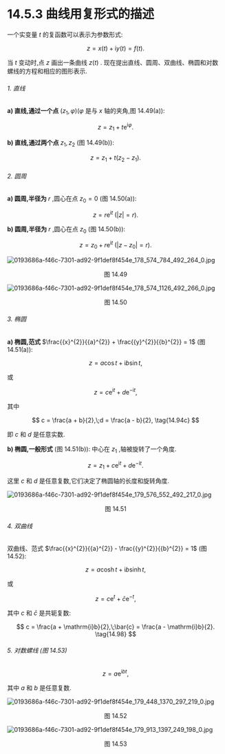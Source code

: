 # 14.5.3 曲线用复形式的描述

一个实变量 $t$ 的复函数可以表示为参数形式:

$$
z = x\left( t\right)  + \mathrm{i}y\left( t\right)  = f\left( t\right) . \tag{14.91}
$$

当 $t$ 变动时,点 $z$ 画出一条曲线 $z\left( t\right)$ . 现在提出直线、圆周、双曲线、椭圆和对数螺线的方程和相应的图形表示.

###### 1. 直线

**a) 直线,通过一个点** $\left( {{z}_{1},\varphi }\right) (\varphi$ 是与 $x$ 轴的夹角,图 14.49(a)):

$$
z = {z}_{1} + t{\mathrm{e}}^{\mathrm{i}\varphi }. \tag{14.92a}
$$

**b) 直线,通过两个点** ${z}_{1},{z}_{2}$ (图 14.49(b)):

$$
z = {z}_{1} + t\left( {{z}_{2} - {z}_{1}}\right) . \tag{14.92b}
$$

###### 2. 圆周

**a) 圆周,半径为** $r$ ,圆心在点 ${z}_{0} = 0$ (图 14.50(a)):

$$
z = r{\mathrm{e}}^{\mathrm{i}t}\;\left( {\left| z\right|  = r}\right) . \tag{14.93a}
$$

**b) 圆周,半径为** $r$ ,圆心在点 ${z}_{0}$ (图 14.50(b)):

$$
z = {z}_{0} + r{\mathrm{e}}^{\mathrm{i}t}\;\left( {\left| {z - {z}_{0}}\right|  = r}\right) . \tag{14.93b}
$$

![0193686a-f46c-7301-ad92-9f1def8f454e_178_574_784_492_264_0.jpg](/images/0193686a-f46c-7301-ad92-9f1def8f454e_178_574_784_492_264_0.jpg)

<center>图 14.49</center>

![0193686a-f46c-7301-ad92-9f1def8f454e_178_574_1126_492_266_0.jpg](/images/0193686a-f46c-7301-ad92-9f1def8f454e_178_574_1126_492_266_0.jpg)

<center>图 14.50</center>

###### 3. 椭圆

**a) 椭圆,范式** $\frac{{x}^{2}}{{a}^{2}} + \frac{{y}^{2}}{{b}^{2}} = 1$ (图 14.51(a)):

$$
z = a\cos t + \mathrm{i}b\sin t, \tag{14.94a}
$$

或

$$
z = c{\mathrm{e}}^{\mathrm{i}t} + d{\mathrm{e}}^{-\mathrm{i}t}, \tag{14.94b}
$$

其中

$$
c = \frac{a + b}{2},\;d = \frac{a - b}{2}, \tag{14.94c}
$$

即 $c$ 和 $d$ 是任意实数.

**b) 椭圆,一般形式** (图 14.51(b)): 中心在 ${z}_{1}$ ,轴被旋转了一个角度.

$$
z = {z}_{1} + c{\mathrm{e}}^{\mathrm{i}t} + d{\mathrm{e}}^{-\mathrm{i}t}. \tag{14.95}
$$

这里 $c$ 和 $d$ 是任意复数,它们决定了椭圆轴的长度和旋转角度.

![0193686a-f46c-7301-ad92-9f1def8f454e_179_576_552_492_217_0.jpg](/images/0193686a-f46c-7301-ad92-9f1def8f454e_179_576_552_492_217_0.jpg)

<center>图 14.51</center>

###### 4. 双曲线

双曲线、范式 $\frac{{x}^{2}}{{a}^{2}} - \frac{{y}^{2}}{{b}^{2}} = 1$ (图 14.52):

$$
z = a\cosh t + \mathrm{i}b\sinh t, \tag{14.96}
$$

或

$$
z = c{\mathrm{e}}^{t} + \bar{c}{\mathrm{e}}^{-t}, \tag{14.97}
$$

其中 $c$ 和 $\bar{c}$ 是共轭复数:

$$
c = \frac{a + \mathrm{i}b}{2},\;\bar{c} = \frac{a - \mathrm{i}b}{2}. \tag{14.98}
$$

###### 5. 对数螺线 (图 14.53)

$$
z = a{\mathrm{e}}^{\mathrm{i}{bt}}, \tag{14.99}
$$

其中 $a$ 和 $b$ 是任意复数.

![0193686a-f46c-7301-ad92-9f1def8f454e_179_448_1370_297_219_0.jpg](/images/0193686a-f46c-7301-ad92-9f1def8f454e_179_448_1370_297_219_0.jpg)

<center>图 14.52</center>

![0193686a-f46c-7301-ad92-9f1def8f454e_179_913_1397_249_198_0.jpg](/images/0193686a-f46c-7301-ad92-9f1def8f454e_179_913_1397_249_198_0.jpg)

<center>图 14.53</center>

